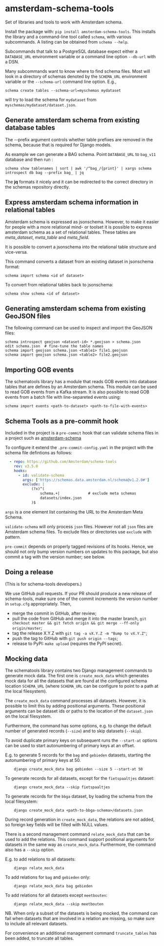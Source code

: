 # amsterdam-schema-tools

Set of libraries and tools to work with Amsterdam schema.

Install the package with: `pip install amsterdam-schema-tools`. This installs
the library and a command-line tool called `schema`, with various subcommands.
A listing can be obtained from `schema --help`.

Subcommands that talk to a PostgreSQL database expect either a `DATABASE_URL`
environment variable or a command line option `--db-url` with a DSN.

Many subcommands want to know where to find schema files. Most will look in a
directory of schemas denoted by the `SCHEMA_URL` environment variable or the
`--schema-url` command line option. E.g.,

    schema create tables --schema-url=myschemas mydataset

will try to load the schema for `mydataset` from
`myschemas/mydataset/dataset.json`.


## Generate amsterdam schema from existing database tables

The --prefix argument controls whether table prefixes are removed in the
schema, because that is required for Django models.

As example we can generate a BAG schema. Point `DATABASE_URL` to `bag_v11` database and then run :

    schema show tablenames | sort | awk '/^bag_/{print}' | xargs schema introspect db bag --prefix bag_ | jq

The **jq** formats it nicely and it can be redirected to the correct directory
in the schemas repository directly.

## Express amsterdam schema information in relational tables

Amsterdam schema is expressed as jsonschema. However, to make it easier for people with a
more relational mind- or toolset it is possible to express amsterdam schema as a set of
relational tables. These tables are *meta_dataset*, *meta_table* and *meta_field*.

It is possible to convert a jsonschema into the relational table structure and vice-versa.

This command converts a dataset from an existing dataset in jsonschema format:

    schema import schema <id of dataset>

To convert from relational tables back to jsonschema:

    schema show schema <id of dataset>


## Generating amsterdam schema from existing GeoJSON files

The following command can be used to inspect and import the GeoJSON files:

    schema introspect geojson <dataset-id> *.geojson > schema.json
    edit schema.json  # fine-tune the table names
    schema import geojson schema.json <table1> file1.geojson
    schema import geojson schema.json <table2> file2.geojson

## Importing GOB events

The schematools library has a module that reads GOB events into database tables that are
defines by an Amsterdam schema. This module can be used to read GOB events from a Kafka stream.
It is also possible to read GOB events from a batch file with line-separeted events using:

    schema import events <path-to-dataset> <path-to-file-with-events>

## Schema Tools as a pre-commit hook

Included in the project is a `pre-commit` hook
that can validate schema files
in a project such as [amsterdam-schema](https://github.com/Amsterdam/amsterdam-schema)

To configure it
extend the `.pre-commit-config.yaml`
in the project with the schema file defintions as follows:

```yaml
  - repo: https://github.com/Amsterdam/schema-tools
    rev: v3.5.0
    hooks:
      - id: validate-schema
        args: ['https://schemas.data.amsterdam.nl/schema@v1.2.0#']
        exclude: |
            (?x)^(
                schema.+|             # exclude meta schemas
                datasets/index.json
            )$
```

`args` is a one element list
containing the URL to the Amsterdam Meta Schema.

`validate-schema` will only process `json` files.
However not all `json` files are Amsterdam schema files.
To exclude files or directories use `exclude` with pattern.

`pre-commit` depends on properly tagged revisions of its hooks.
Hence, we should not only bump version numbers on updates to this package,
but also commit a tag with the version number; see below.

## Doing a release

(This is for schema-tools developers.)

We use GitHub pull requests. If your PR should produce a new release of
schema-tools, make sure one of the commit increments the version number in
``setup.cfg`` appropriately. Then,

* merge the commit in GitHub, after review;
* pull the code from GitHub and merge it into the master branch,
  ``git checkout master && git fetch origin && git merge --ff-only origin/master``;
* tag the release X.Y.Z with ``git tag -a vX.Y.Z -m "Bump to vX.Y.Z"``;
* push the tag to GitHub with ``git push origin --tags``;
* release to PyPI: ``make upload`` (requires the PyPI secret).


## Mocking data

The schematools library contains two Django management commands to generate
mock data. The first one is `create_mock_data` which generates mock data for all
the datasets that are found at the configured schema location `SCHEMA_URL`
(where `SCHEMA_URL` can be configure to point to a path at the local filesystem).

The `create_mock_data` command processes all datasets. However, it is possible
to limit this by adding positional arguments. These positional arguments can be
dataset ids or paths to the location of the `dataset.json` on the local filesystem.

Furthermore, the command has some options, e.g. to change
the default number of generated records (`--size`) and to skip datasets (`--skip`).

To avoid duplicate primary keys on subsequent runs the `--start-at` options can be used
to start autonumbering of primary keys at an offset.

E.g. to generate 5 records for the `bag` and `gebieden` datasets, starting the
autonumbering of primary keys at 50.

```
    django create_mock_data bag gebieden --size 5 --start-at 50
```

To generate records for all datasets, except for the `fietspaaltjes` dataset:

```
    django create_mock_data --skip fietspaaltjes
```

To generate records for the `bbga` dataset, by loading the schema from the local filesystem:

```
    django create_mock_data <path-to-bbga-schema>/datasets.json
```

During record generation in `create_mock_data`, the relations are not added,
so foreign key fields will be filled with NULL values.

There is a second management command `relate_mock_data` that can be used to
add the relations. This command support positional arguments for datasets
in the same way as `create_mock_data`.  Furthermore, the command also has a `--skip` option.

E.g. to add relations to all datasets:

```
    django relate_mock_data
```

To add relations for `bag` and `gebieden` only:

```
    django relate_mock_data bag gebieden
```

To add relations for all datasets except `meetbouten`:

```
    django relate_mock_data --skip meetbouten
```

NB. When only a subset of the datasets is being mocked, the command can fail when datasets that
are involved in a relation are missing, so make sure to include all relevant
datasets.

For convenience an additional management command `truncate_tables` has been added,
to truncate all tables.
